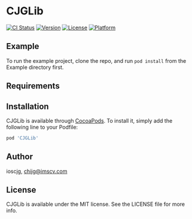# CJGLib

[![CI Status](https://img.shields.io/travis/ioscjg/CJGLib.svg?style=flat)](https://travis-ci.org/ioscjg/CJGLib)
[![Version](https://img.shields.io/cocoapods/v/CJGLib.svg?style=flat)](https://cocoapods.org/pods/CJGLib)
[![License](https://img.shields.io/cocoapods/l/CJGLib.svg?style=flat)](https://cocoapods.org/pods/CJGLib)
[![Platform](https://img.shields.io/cocoapods/p/CJGLib.svg?style=flat)](https://cocoapods.org/pods/CJGLib)

## Example

To run the example project, clone the repo, and run `pod install` from the Example directory first.

## Requirements

## Installation

CJGLib is available through [CocoaPods](https://cocoapods.org). To install
it, simply add the following line to your Podfile:

```ruby
pod 'CJGLib'
```

## Author

ioscjg, chijg@imscv.com

## License

CJGLib is available under the MIT license. See the LICENSE file for more info.
